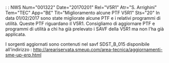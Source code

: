  :  : NWS Num="001322" Date="20170201" Rel="V5R1" Atr="S. Arrighini" Tem="TEC" App="B£" Tit="Miglioramento alcune PTF V5R1" Sts="20"
In data 01/02/2017 sono state migliorate alcune PTF e i relativi programmi di utilità.
Queste PTF riguardano il V5R1.
Consigliamo di aggiornare  PTF e programmi di utilità a chi ha già prelevato i SAVF della V5R1 ma non l'ha già applicata.

I sorgenti aggiornati sono contenuti nel savf SDST_B_015 disponibile all'indirizzo : 
http://areariservata.smeup.com/area-tecnica/aggiornamenti-sme-up-erp.html 